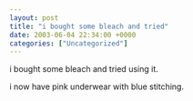 ```yaml
---
layout: post
title: "i bought some bleach and tried"
date: 2003-06-04 22:34:00 +0000
categories: ["Uncategorized"]
---
```


i bought some bleach and tried using it. 

i now have pink underwear with blue stitching.